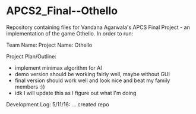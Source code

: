 # APCS2_Final--Othello

Repository containing files for Vandana Agarwala's APCS Final Project - an implementation of the game Othello.
In order to run: 

Team Name:
Project Name: Othello

Project Plan/Outline:
- implement minimax algorithm for AI
- demo version should be working fairly well, maybe without GUI
- final version should work well and look nice and beat my family members :))
- idk I will update this as I figure out what I'm doing

Development Log:
5/11/16: ... created repo
